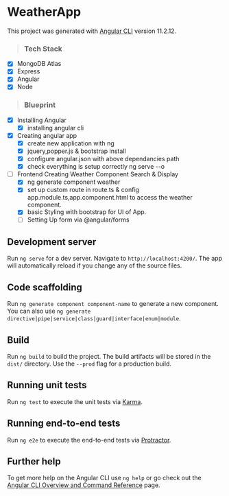 # WeatherApp

This project was generated with [Angular CLI](https://github.com/angular/angular-cli) version 11.2.12.

> ### Tech Stack
- [x] MongoDB Atlas
- [x] Express
- [x] Angular
- [x] Node

> ### Blueprint
- [x] Installing Angular
  - [x] installing angular cli
- [x] Creating angular app
  - [x] create new application with ng
  - [x] jquery,popper.js & bootstrap install
  - [x] configure angular.json with above dependancies path
  - [x] check everything is setup correctly ng serve --o
- [ ] Frontend Creating Weather Component Search & Display
  - [x] ng generate component weather
  - [x] set up custom route in route.ts & config app.module.ts,app.component.html  to access the weather component.
  - [x] basic Styling with bootstrap for UI of App.
  - [ ] Setting Up form via @angular/forms

## Development server

Run `ng serve` for a dev server. Navigate to `http://localhost:4200/`. The app will automatically reload if you change any of the source files.

## Code scaffolding

Run `ng generate component component-name` to generate a new component. You can also use `ng generate directive|pipe|service|class|guard|interface|enum|module`.

## Build

Run `ng build` to build the project. The build artifacts will be stored in the `dist/` directory. Use the `--prod` flag for a production build.

## Running unit tests

Run `ng test` to execute the unit tests via [Karma](https://karma-runner.github.io).

## Running end-to-end tests

Run `ng e2e` to execute the end-to-end tests via [Protractor](http://www.protractortest.org/).

## Further help

To get more help on the Angular CLI use `ng help` or go check out the [Angular CLI Overview and Command Reference](https://angular.io/cli) page.

